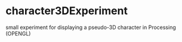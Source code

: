 # character3DExperiment
small experiment for displaying a pseudo-3D character in Processing (OPENGL)
